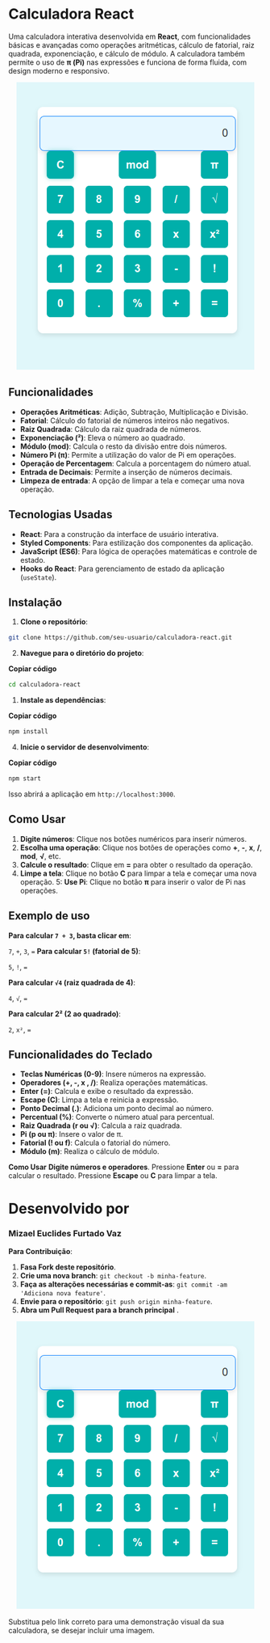 # Calculadora React

Uma calculadora interativa desenvolvida em **React**, com funcionalidades básicas e avançadas como operações aritméticas, cálculo de fatorial, raiz quadrada, exponenciação, e cálculo de módulo. A calculadora também permite o uso de **π (Pi)** nas expressões e funciona de forma fluida, com design moderno e responsivo.

<p align="center">
  <img src="/src/views/Imagem colada.png" alt="Calculadora" />
</p>

## Funcionalidades

- **Operações Aritméticas**: Adição, Subtração, Multiplicação e Divisão.
- **Fatorial**: Cálculo do fatorial de números inteiros não negativos.
- **Raiz Quadrada**: Cálculo da raiz quadrada de números.
- **Exponenciação (²)**: Eleva o número ao quadrado.
- **Módulo (mod)**: Calcula o resto da divisão entre dois números.
- **Número Pi (π)**: Permite a utilização do valor de Pi em operações.
- **Operação de Percentagem**: Calcula a porcentagem do número atual.
- **Entrada de Decimais**: Permite a inserção de números decimais.
- **Limpeza de entrada**: A opção de limpar a tela e começar uma nova operação.

## Tecnologias Usadas

- **React**: Para a construção da interface de usuário interativa.
- **Styled Components**: Para estilização dos componentes da aplicação.
- **JavaScript (ES6)**: Para lógica de operações matemáticas e controle de estado.
- **Hooks do React**: Para gerenciamento de estado da aplicação (`useState`).

## Instalação

1. **Clone o repositório**:

```bash
git clone https://github.com/seu-usuario/calculadora-react.git 
```

2. **Navegue para o diretório do projeto**:

**Copiar código**

```bash
cd calculadora-react
```

1. **Instale as dependências**:

**Copiar código**

```bash
npm install
```
4. **Inicie o servidor de desenvolvimento**:
   
**Copiar código**

```bash
npm start
```
Isso abrirá a aplicação em ```http://localhost:3000```.

## Como Usar

1. **Digite números**: Clique nos botões numéricos para inserir números.
2. **Escolha uma operação**: Clique nos botões de operações como **+**, **-**, **x**, **/**, **mod**, **√**, etc.
3. **Calcule o resultado**: Clique em **=** para obter o resultado da operação.
4. **Limpe a tela**: Clique no botão **C** para limpar a tela e começar uma nova operação.
5: **Use Pi**: Clique no botão **π** para inserir o valor de Pi nas operações.


## Exemplo de uso

**Para calcular ```7 + 3```, basta clicar em**:

```7```, ```+```, ```3```, ```=```
**Para calcular ```5!``` (fatorial de 5)**:

```5```, ```!```, ```=```

**Para calcular ```√4``` (raiz quadrada de 4)**:

```4```, ```√```, ```=```

**Para calcular 2² (2 ao quadrado)**:

```2```, ```x²```, ```=``` 


## Funcionalidades do Teclado
- **Teclas Numéricas (0-9)**: Insere números na expressão.
- **Operadores (+, -, x , /)**: Realiza operações matemáticas.
- **Enter (=)**: Calcula e exibe o resultado da expressão.
- **Escape (C)**: Limpa a tela e reinicia a expressão.
- **Ponto Decimal (.)**: Adiciona um ponto decimal ao número.
- **Percentual (%)**: Converte o número atual para percentual.
- **Raiz Quadrada (r ou √)**: Calcula a raiz quadrada.
- **Pi (p ou π)**: Insere o valor de π.
- **Fatorial (! ou f)**: Calcula o fatorial do número.
- **Módulo (m)**: Realiza o cálculo de módulo.

**Como Usar**
**Digite números e operadores**.
Pressione **Enter** ou **=** para calcular o resultado.
Pressione **Escape** ou **C** para limpar a tela.


# Desenvolvido por

### Mizael Euclides Furtado Vaz

 **Para Contribuição**:  

1. **Fasa Fork deste repositório**.
2. **Crie uma nova branch**: ```git checkout -b minha-feature```.
3. **Faça as alterações necessárias e commit-as**: ```git commit -am 'Adiciona nova feature'```.
4. **Envie para o repositório**: ```git push origin minha-feature```.
5. **Abra um Pull Request para a branch principal**
.

 <p align="center">
  <img src="/src/views/Imagem colada.png" alt="Calculadora" />
</p>Substitua pelo link correto para uma demonstração visual da sua calculadora, se desejar incluir uma imagem.
